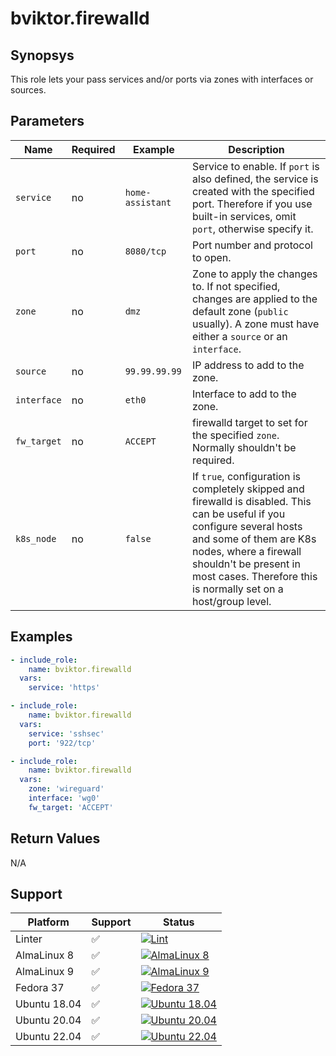 # bviktor.firewalld

## Synopsys

This role lets your pass services and/or ports via zones with interfaces or sources.

## Parameters

| Name | Required | Example | Description |
|---|---|---|---|
| `service` | no | `home-assistant` | Service to enable. If `port` is also defined, the service is created with the specified port. Therefore if you use built-in services, omit `port`, otherwise specify it. |
| `port` | no | `8080/tcp` | Port number and protocol to open. |
| `zone` | no | `dmz` | Zone to apply the changes to. If not specified, changes are applied to the default zone (`public` usually). A zone must have either a `source` or an `interface`. |
| `source` | no | `99.99.99.99` | IP address to add to the zone. |
| `interface` | no | `eth0` | Interface to add to the zone. |
| `fw_target` | no | `ACCEPT` | firewalld target to set for the specified `zone`. Normally shouldn't be required. |
| `k8s_node` | no | `false` | If `true`, configuration is completely skipped and firewalld is disabled. This can be useful if you configure several hosts and some of them are K8s nodes, where a firewall shouldn't be present in most cases. Therefore this is normally set on a host/group level. |

## Examples

```yml
- include_role:
    name: bviktor.firewalld
  vars:
    service: 'https'

- include_role:
    name: bviktor.firewalld
  vars:
    service: 'sshsec'
    port: '922/tcp'

- include_role:
    name: bviktor.firewalld
  vars:
    zone: 'wireguard'
    interface: 'wg0'
    fw_target: 'ACCEPT'
```

## Return Values

N/A

## Support

| Platform | Support | Status |
|---|---|---|
| Linter | ✅ | [![Lint](https://github.com/noobient/ansible-galaxy-firewalld/actions/workflows/lint.yml/badge.svg)](https://github.com/noobient/ansible-galaxy-firewalld/actions/workflows/lint.yml) |
| AlmaLinux 8 | ✅ | [![AlmaLinux 8](https://github.com/noobient/ansible-galaxy-firewalld/actions/workflows/almalinux-8.yml/badge.svg)](https://github.com/noobient/ansible-galaxy-firewalld/actions/workflows/almalinux-8.yml) |
| AlmaLinux 9 | ✅ | [![AlmaLinux 9](https://github.com/noobient/ansible-galaxy-firewalld/actions/workflows/almalinux-9.yml/badge.svg)](https://github.com/noobient/ansible-galaxy-firewalld/actions/workflows/almalinux-9.yml) |
| Fedora 37 | ✅ | [![Fedora 37](https://github.com/noobient/ansible-galaxy-firewalld/actions/workflows/fedora-37.yml/badge.svg)](https://github.com/noobient/ansible-galaxy-firewalld/actions/workflows/fedora-37.yml) |
| Ubuntu 18.04 | ✅ | [![Ubuntu 18.04](https://github.com/noobient/ansible-galaxy-firewalld/actions/workflows/ubuntu-18.04.yml/badge.svg)](https://github.com/noobient/ansible-galaxy-firewalld/actions/workflows/ubuntu-18.04.yml) |
| Ubuntu 20.04 | ✅ | [![Ubuntu 20.04](https://github.com/noobient/ansible-galaxy-firewalld/actions/workflows/ubuntu-20.04.yml/badge.svg)](https://github.com/noobient/ansible-galaxy-firewalld/actions/workflows/ubuntu-20.04.yml) |
| Ubuntu 22.04 | ✅ | [![Ubuntu 22.04](https://github.com/noobient/ansible-galaxy-firewalld/actions/workflows/ubuntu-22.04.yml/badge.svg)](https://github.com/noobient/ansible-galaxy-firewalld/actions/workflows/ubuntu-22.04.yml) |
